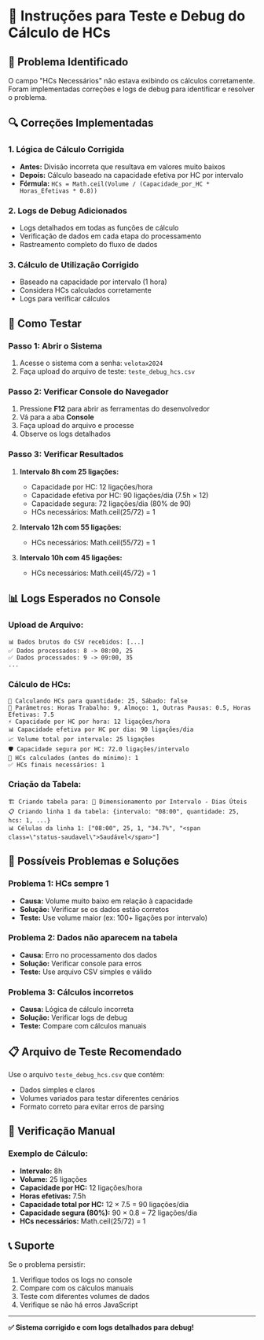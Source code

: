 # 🔧 **Instruções para Teste e Debug do Cálculo de HCs**

## 🎯 **Problema Identificado**

O campo "HCs Necessários" não estava exibindo os cálculos corretamente. Foram implementadas correções e logs de debug para identificar e resolver o problema.

## 🔍 **Correções Implementadas**

### **1. Lógica de Cálculo Corrigida**
- **Antes:** Divisão incorreta que resultava em valores muito baixos
- **Depois:** Cálculo baseado na capacidade efetiva por HC por intervalo
- **Fórmula:** `HCs = Math.ceil(Volume / (Capacidade_por_HC * Horas_Efetivas * 0.8))`

### **2. Logs de Debug Adicionados**
- Logs detalhados em todas as funções de cálculo
- Verificação de dados em cada etapa do processamento
- Rastreamento completo do fluxo de dados

### **3. Cálculo de Utilização Corrigido**
- Baseado na capacidade por intervalo (1 hora)
- Considera HCs calculados corretamente
- Logs para verificar cálculos

## 🧪 **Como Testar**

### **Passo 1: Abrir o Sistema**
1. Acesse o sistema com a senha: `velotax2024`
2. Faça upload do arquivo de teste: `teste_debug_hcs.csv`

### **Passo 2: Verificar Console do Navegador**
1. Pressione **F12** para abrir as ferramentas do desenvolvedor
2. Vá para a aba **Console**
3. Faça upload do arquivo e processe
4. Observe os logs detalhados

### **Passo 3: Verificar Resultados**
1. **Intervalo 8h com 25 ligações:**
   - Capacidade por HC: 12 ligações/hora
   - Capacidade efetiva por HC: 90 ligações/dia (7.5h × 12)
   - Capacidade segura: 72 ligações/dia (80% de 90)
   - HCs necessários: Math.ceil(25/72) = 1

2. **Intervalo 12h com 55 ligações:**
   - HCs necessários: Math.ceil(55/72) = 1

3. **Intervalo 10h com 45 ligações:**
   - HCs necessários: Math.ceil(45/72) = 1

## 📊 **Logs Esperados no Console**

### **Upload de Arquivo:**
```
📊 Dados brutos do CSV recebidos: [...]
✅ Dados processados: 8 -> 08:00, 25
✅ Dados processados: 9 -> 09:00, 35
...
```

### **Cálculo de HCs:**
```
🔧 Calculando HCs para quantidade: 25, Sábado: false
📅 Parâmetros: Horas Trabalho: 9, Almoço: 1, Outras Pausas: 0.5, Horas Efetivas: 7.5
⚡ Capacidade por HC por hora: 12 ligações/hora
📊 Capacidade efetiva por HC por dia: 90 ligações/dia
📈 Volume total por intervalo: 25 ligações
🛡️ Capacidade segura por HC: 72.0 ligações/intervalo
🧮 HCs calculados (antes do mínimo): 1
✅ HCs finais necessários: 1
```

### **Criação da Tabela:**
```
🏗️ Criando tabela para: 📅 Dimensionamento por Intervalo - Dias Úteis
📋 Criando linha 1 da tabela: {intervalo: "08:00", quantidade: 25, hcs: 1, ...}
📊 Células da linha 1: ["08:00", 25, 1, "34.7%", "<span class=\"status-saudavel\">Saudável</span>"]
```

## 🚨 **Possíveis Problemas e Soluções**

### **Problema 1: HCs sempre 1**
- **Causa:** Volume muito baixo em relação à capacidade
- **Solução:** Verificar se os dados estão corretos
- **Teste:** Use volume maior (ex: 100+ ligações por intervalo)

### **Problema 2: Dados não aparecem na tabela**
- **Causa:** Erro no processamento dos dados
- **Solução:** Verificar console para erros
- **Teste:** Use arquivo CSV simples e válido

### **Problema 3: Cálculos incorretos**
- **Causa:** Lógica de cálculo incorreta
- **Solução:** Verificar logs de debug
- **Teste:** Compare com cálculos manuais

## 📋 **Arquivo de Teste Recomendado**

Use o arquivo `teste_debug_hcs.csv` que contém:
- Dados simples e claros
- Volumes variados para testar diferentes cenários
- Formato correto para evitar erros de parsing

## 🔧 **Verificação Manual**

### **Exemplo de Cálculo:**
- **Intervalo:** 8h
- **Volume:** 25 ligações
- **Capacidade por HC:** 12 ligações/hora
- **Horas efetivas:** 7.5h
- **Capacidade total por HC:** 12 × 7.5 = 90 ligações/dia
- **Capacidade segura (80%):** 90 × 0.8 = 72 ligações/dia
- **HCs necessários:** Math.ceil(25/72) = 1

## 📞 **Suporte**

Se o problema persistir:
1. Verifique todos os logs no console
2. Compare com os cálculos manuais
3. Teste com diferentes volumes de dados
4. Verifique se não há erros JavaScript

---

**✅ Sistema corrigido e com logs detalhados para debug!**
